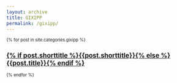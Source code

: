 ```yaml
---
layout: archive
title: GIXIPP
permalink: /gixipp/
---
```

<main style="font-size: .8em;">
  {% for post in site.categories.gixipp %}
    <h2>
      <a href="{{ post.url }}">{% if post.shorttitle %}{{post.shorttitle}}{% else %}{{post.title}}{% endif %}</a>
    </h2>
  {% endfor %}
</main>
